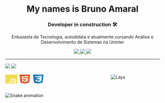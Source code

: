 <h1 align="center"> My names is Bruno Amaral </h1>
<div align="center">
<h3>Developer in construction 🛠 </h3>
<p>Entusiasta de Tecnologia, autodidata e atualmente cursando Análise e Desenvolvimento de Sistemas na Uninter</p>

 <a href="https://www.linkedin.com/in/bruno-c-amaral/" alt="Linkedin">
    <img src="https://img.shields.io/badge/LinkedIn-0077B5?style=for-the-badge&logo=linkedin&logoColor=white" />
 </a> 
    
  <a href="http://api.whatsapp.com/send?phone=5581992724174" alt="WhatsApp">
    <img src="https://img.shields.io/badge/WhatsApp-25D366?style=for-the-badge&logo=whatsapp&logoColor=white"/>
    </a>
  
  <a href="brunoamaral89680@gmail.com">
    <img src="https://img.shields.io/badge/e‑mail-D14836.svg?style=for-the-badge&logo=GMail&logoColor=white">
    </a>
 </div>

---
 
<div>
  <img height="165em" src="https://github-readme-stats.vercel.app/api?username=brunoamaraldev&show_icons=true&theme=algolia&include_all_commits=true&count_private=true"/>
  <img height="165em" src="https://github-readme-stats.vercel.app/api/top-langs/?username=brunoamaraldev&layout=compact&langs_count=16&theme=algolia"/>
<div>

<div style="display: inline_block"><br>
  <img align="center" alt="Bruno-Js" height="30" width="40" src="https://raw.githubusercontent.com/devicons/devicon/master/icons/javascript/javascript-plain.svg">
  <img align="center" alt="Bruno-HTML" height="30" width="40" src="https://raw.githubusercontent.com/devicons/devicon/master/icons/html5/html5-original.svg">
  <img align="center" alt="Bruno-CSS" height="30" width="40" src="https://raw.githubusercontent.com/devicons/devicon/master/icons/css3/css3-original.svg">
  <img src="https://i.gifer.com/origin/d3/d3dedefd754cee2b2e1f31d2d135bf68.gif" align="right" alt="Lays" width="160" height="160">
  
  ##
 
<div align="left">

  ![Snake animation](https://github.com/brunoamaraldev/brunoamaraldev/blob/output/github-contribution-grid-snake.svg)

</div>

